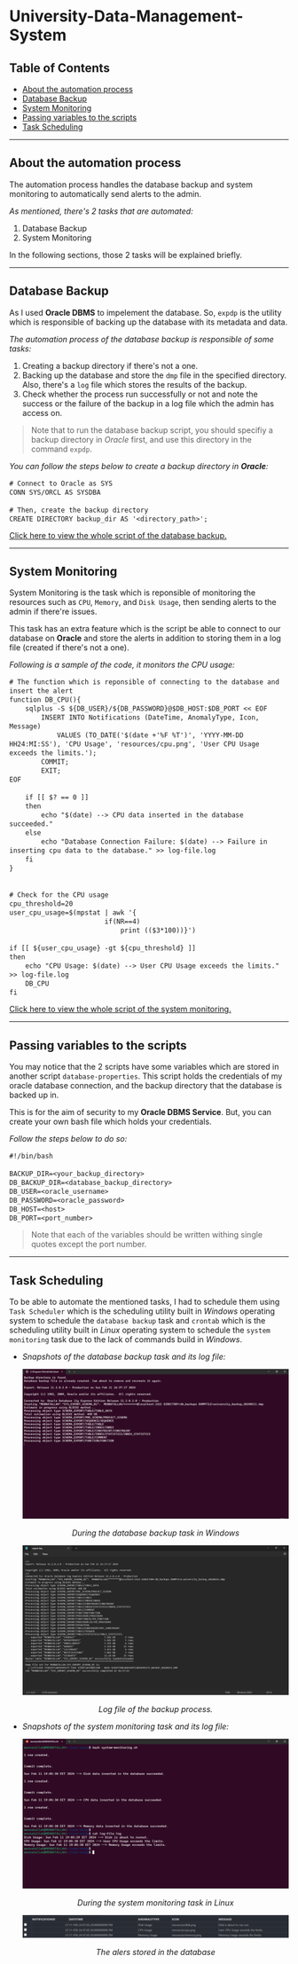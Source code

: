 # University-Data-Management-System

## Table of Contents ##
- [About the automation process](#about-the-automation-process)
- [Database Backup](#database-backup)
- [System Monitoring](#system-monitoring)
- [Passing variables to the scripts](#passing-variables-to-the-scripts)
- [Task Scheduling](#task-scheduling)
---

## About the automation process ##
The automation process handles the database backup and system monitoring to automatically send alerts to the admin.

_As mentioned, there's 2 tasks that are automated:_
1. Database Backup
2. System Monitoring

In the following sections, those 2 tasks will be explained briefly.

---

## Database Backup ##

As I used __Oracle DBMS__ to impelement the database. So, `expdp` is the utility which is responsible of backing up the database with its metadata and data.

_The automation process of the database backup is responsible of some tasks:_
1. Creating a backup directory if there's not a one.
2. Backing up the database and store the `dmp` file in the specified directory. Also, there's a `log` file which stores the results of the backup.
3. Check whether the process run successfully or not and note the success or the failure of the backup in a log file which the admin has access on.


> Note that to run the database backup script, you should specifiy a backup directory in _Oracle_ first, and use this directory in the command `expdp`. 

_You can follow the steps below to create a backup directory in __Oracle__:_

```shell
# Connect to Oracle as SYS
CONN SYS/ORCL AS SYSDBA

# Then, create the backup directory
CREATE DIRECTORY backup_dir AS '<directory_path>';
```

[Click here to view the whole script of the database backup.](university-database-backup.sh)

---

## System Monitoring ##

System Monitoring is the task which is reponsible of monitoring the resources such as `CPU`, `Memory`, and `Disk Usage`, then sending alerts to the admin if there're issues.

This task has an extra feature which is the script be able to connect to our database on __Oracle__ and store the alerts in addition to storing them in a log file (created if there's not a one).

_Following is a sample of the code, it monitors the CPU usage:_

```shell
# The function which is reponsible of connecting to the database and insert the alert
function DB_CPU(){
    sqlplus -S ${DB_USER}/${DB_PASSWORD}@$DB_HOST:$DB_PORT << EOF
        INSERT INTO Notifications (DateTime, AnomalyType, Icon, Message)
            VALUES (TO_DATE('$(date +'%F %T')', 'YYYY-MM-DD HH24:MI:SS'), 'CPU Usage', 'resources/cpu.png', 'User CPU Usage exceeds the limits.');
        COMMIT;
        EXIT;
EOF

    if [[ $? == 0 ]]
    then
        echo "$(date) --> CPU data inserted in the database succeeded."
    else
        echo "Database Connection Failure: $(date) --> Failure in inserting cpu data to the database." >> log-file.log
    fi
}


# Check for the CPU usage
cpu_threshold=20
user_cpu_usage=$(mpstat | awk '{
                        if(NR==4)
                            print (($3*100))}')

if [[ ${user_cpu_usage} -gt ${cpu_threshold} ]]
then
    echo "CPU Usage: $(date) --> User CPU Usage exceeds the limits." >> log-file.log
    DB_CPU
fi

```

[Click here to view the whole script of the system monitoring.](system-monitoring.sh)

---

## Passing variables to the scripts ##

You may notice that the 2 scripts have some variables which are stored in another script `database-properties`. This script holds the credentials of my oracle database connection, and the backup directory that the database is backed up in.

This is for the aim of security to my __Oracle DBMS Service__. But, you can create your own bash file which holds your credentials.

_Follow the steps below to do so:_

```shell
#!/bin/bash

BACKUP_DIR=<your_backup_directory>
DB_BACKUP_DIR=<database_backup_directory>
DB_USER=<oracle_username>
DB_PASSWORD=<oracle_password>
DB_HOST=<host>
DB_PORT=<port_number>
```

> Note that each of the variables should be written withing single quotes except the port number.

---

## Task Scheduling ##

To be able to automate the mentioned tasks, I had to schedule them using `Task Scheduler` which is the scheduling utility built in _Windows_ operating system to schedule the `database backup` task and `crontab` which is the scheduling utility built in _Linux_ operating system to schedule the `system monitoring` task due to the lack of commands build in _Windows_.

- _Snapshots of the database backup task and its log file:_
    <div align="center">
    <img src="backup-task.png" alt="Image">
    <p><em>During the database backup task in Windows</em></p>
    </div>

    <div align="center">
    <img src="backup-logs.png" alt="Image">
    <p><em>Log file of the backup process.</em></p>
    </div>

- _Snapshots of the system monitoring task and its log file:_
    <div align="center">
    <img src="system-monitoring-task.png" alt="Image">
    <p><em>During the system monitoring task in Linux</em></p>
    </div>

    <div align="center">
    <img src="alerts.png" alt="Image">
    <p><em>The alers stored in the database</em></p>
    </div>
